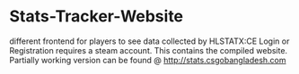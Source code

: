 # Stats-Tracker-Website
different frontend for players to see data collected by HLSTATX:CE
Login or Registration requires a steam account.
This contains the compiled website.
Partially working version can be found @ http://stats.csgobangladesh.com
